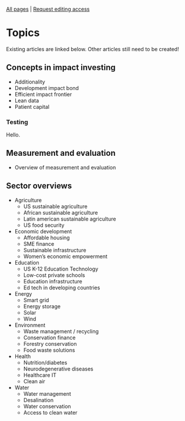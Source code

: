 <!-- TITLE: Welcome to ImpactWiki -->
<!-- SUBTITLE: A knowledgebase for impact investors, social entrepreneurs and evaluators -->

[All pages](http://impactwiki.org/all) | [Request editing access](http://impactwiki.org/request-edit-access)
# Topics
Existing articles are linked below. Other articles still need to be created!
## Concepts in impact investing
* Additionality
* Development impact bond
* Efficient impact frontier
* Lean data
* Patient capital

### Testing

Hello.

## Measurement and evaluation
* Overview of measurement and evaluation

## Sector overviews
* Agriculture
    * US sustainable agriculture
    * African sustainable agriculture
    * Latin american sustainable agriculture
    * US food security
* Economic development
    * Affordable housing
    * SME finance
    * Sustainable infrastructure
    * Women’s economic empowerment
* Education
    * US K-12 Education Technology
    * Low-cost private schools
    * Education infrastructure
    * Ed tech in developing countries
* Energy
    * Smart grid
    * Energy storage
    * Solar
    * Wind
* Environment
    * Waste management / recycling
    * Conservation finance
    * Forestry conservation
    * Food waste solutions
* Health
    * Nutrition/diabetes
    * Neurodegenerative diseases
    * Healthcare IT
    * Clean air
* Water
    * Water management
    * Desalination
    * Water conservation
    * Access to clean water